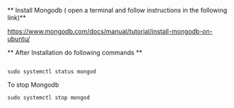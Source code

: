 ** Install Mongodb  ( open a terminal and follow instructions in the following link)**

https://www.mongodb.com/docs/manual/tutorial/install-mongodb-on-ubuntu/

** After Installation do following commands **

``` sudo systemctl start mongod

sudo systemctl status mongod

```

To stop Mongodb

```
sudo systemctl stop mongod
```

